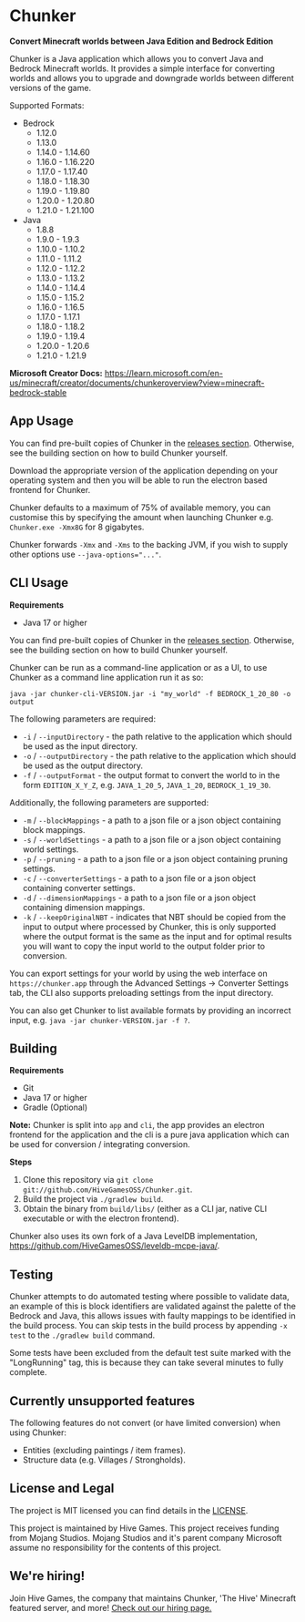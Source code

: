 # Chunker

**Convert Minecraft worlds between Java Edition and Bedrock Edition**

Chunker is a Java application which allows you to convert Java and Bedrock Minecraft worlds. It provides a simple
interface for converting worlds and allows you to upgrade and downgrade worlds between different versions of the
game.

Supported Formats:

- Bedrock
    - 1.12.0
    - 1.13.0
    - 1.14.0 - 1.14.60
    - 1.16.0 - 1.16.220
    - 1.17.0 - 1.17.40
    - 1.18.0 - 1.18.30
    - 1.19.0 - 1.19.80
    - 1.20.0 - 1.20.80
    - 1.21.0 - 1.21.100
- Java
    - 1.8.8
    - 1.9.0 - 1.9.3
    - 1.10.0 - 1.10.2
    - 1.11.0 - 1.11.2
    - 1.12.0 - 1.12.2
    - 1.13.0 - 1.13.2
    - 1.14.0 - 1.14.4
    - 1.15.0 - 1.15.2
    - 1.16.0 - 1.16.5
    - 1.17.0 - 1.17.1
    - 1.18.0 - 1.18.2
    - 1.19.0 - 1.19.4
    - 1.20.0 - 1.20.6
    - 1.21.0 - 1.21.9

**Microsoft Creator Docs:**
https://learn.microsoft.com/en-us/minecraft/creator/documents/chunkeroverview?view=minecraft-bedrock-stable

App Usage
--------

You can find pre-built copies of Chunker in the [releases section](https://github.com/HiveGamesOSS/Chunker/releases).
Otherwise, see the building section on how to build Chunker yourself.

Download the appropriate version of the application depending on your operating system and then you will be able to run
the electron based frontend for Chunker.

Chunker defaults to a maximum of 75% of available memory, you can customise this by specifying the amount when launching
Chunker e.g. `Chunker.exe -Xmx8G` for 8 gigabytes.

Chunker forwards `-Xmx` and `-Xms` to the backing JVM, if you wish to supply other options use `--java-options="..."`.

CLI Usage
--------

**Requirements**

- Java 17 or higher

You can find pre-built copies of Chunker in the [releases section](https://github.com/HiveGamesOSS/Chunker/releases).
Otherwise, see the building section on how to build Chunker yourself.

Chunker can be run as a command-line application or as a UI, to use Chunker as a command line application run it as so:

`java -jar chunker-cli-VERSION.jar -i "my_world" -f BEDROCK_1_20_80 -o output`

The following parameters are required:

- `-i` / `--inputDirectory` - the path relative to the application which should be used as the input directory.
- `-o` / `--outputDirectory` - the path relative to the application which should be used as the output directory.
- `-f` / `--outputFormat` - the output format to convert the world to in the form `EDITION_X_Y_Z`,
  e.g. `JAVA_1_20_5`, `JAVA_1_20`, `BEDROCK_1_19_30`.

Additionally, the following parameters are supported:

- `-m` / `--blockMappings` - a path to a json file or a json object containing block mappings.
- `-s` / `--worldSettings` - a path to a json file or a json object containing world settings.
- `-p` / `--pruning` - a path to a json file or a json object containing pruning settings.
- `-c` / `--converterSettings` - a path to a json file or a json object containing converter settings.
- `-d` / `--dimensionMappings` - a path to a json file or a json object containing dimension mappings.
- `-k` / `--keepOriginalNBT` - indicates that NBT should be copied from the input to output where processed by Chunker,
  this is only supported where the output format is the same as the input and for optimal results you will want to copy
  the input world to the output folder prior to conversion.

You can export settings for your world by using the web interface on `https://chunker.app` through the Advanced
Settings -> Converter Settings tab, the CLI also supports preloading settings from the input directory.

You can also get Chunker to list available formats by providing an incorrect input,
e.g. `java -jar chunker-VERSION.jar -f ?`.

Building
--------

**Requirements**

- Git
- Java 17 or higher
- Gradle (Optional)

**Note:** Chunker is split into `app` and `cli`, the app provides an electron frontend for the application and the cli
is a pure java application which can be used for conversion / integrating conversion.

**Steps**

1. Clone this repository via `git clone git://github.com/HiveGamesOSS/Chunker.git`.
2. Build the project via `./gradlew build`.
3. Obtain the binary from `build/libs/` (either as a CLI jar, native CLI executable or with the electron frontend).

Chunker also uses its own fork of a Java LevelDB implementation, https://github.com/HiveGamesOSS/leveldb-mcpe-java/.

Testing
--------

Chunker attempts to do automated testing where possible to validate data, an example of this is block identifiers are
validated against the palette of the Bedrock and Java, this allows issues with faulty mappings to be identified in the
build process. You can skip tests in the build process by appending `-x test` to the `./gradlew build` command.

Some tests have been excluded from the default test suite marked with the "LongRunning" tag, this is because they can
take several minutes to fully complete.


Currently unsupported features
--------
The following features do not convert (or have limited conversion) when using Chunker:

- Entities (excluding paintings / item frames).
- Structure data (e.g. Villages / Strongholds).

License and Legal
--------

The project is MIT licensed you can find details in the [LICENSE](LICENSE).

This project is maintained by Hive Games. This project receives funding from Mojang Studios. Mojang Studios and it's
parent company Microsoft assume no responsibility for the contents of this project.

We're hiring!
--------

Join Hive Games, the company that maintains Chunker, 'The Hive' Minecraft featured server, and more!
[Check out our hiring page.](https://jobs.playhive.com/software-engineer-java-186860/)
